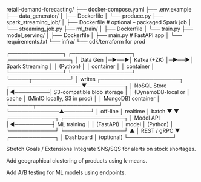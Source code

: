 retail-demand-forecasting/
├── docker-compose.yaml
├── .env.example
├── data_generator/
│   ├── Dockerfile
│   └── produce.py
├── spark_streaming_job/
│   ├── Dockerfile          # optional – packaged Spark job
│   └── streaming_job.py
├── ml_train/
│   ├── Dockerfile
│   └── train.py
├── model_serving/
│   ├── Dockerfile
│   ├── main.py             # FastAPI app
│   └── requirements.txt
└── infra/
    └── cdk/terraform for prod

┌──────────────┐      ┌────────────────┐      ┌────────────────┐
│ Data Gen     │─►──►│ Kafka (+ZK)    │─►──►│ Spark Streaming │
│ (Python)     │      │   container    │      │   container    │
└──────────────┘      └────────────────┘      └─────┬──────────┘
                                                     │ writes
┌─────────────────────┐          ┌───────────────────▼──────────┐
│ NoSQL Store         │◄─────────┤ S3-compatible blob storage   │
│ (DynamoDB-local or  │   cache   │ (MinIO locally, S3 in prod) │
│  MongoDB) container │           └──────┬──────────────────────┘
└─────────────▲───────┘                  │ off-line
              │ realtime                 │ batch
              ▼                          ▼
        ┌────────────┐           ┌────────────────┐
        │ Model API  │◄──────────┤ ML training    │
        │ (FastAPI)  │   model   │  (Python)      │
        └────────────┘           └────────────────┘
                   ▲
                   │ REST / gRPC
                   ▼
            ┌────────────┐
            │ Dashboard  │  (optional)
            └────────────┘

Stretch Goals / Extensions
Integrate SNS/SQS for alerts on stock shortages.

Add geographical clustering of products using k-means.

Add A/B testing for ML models using endpoints.